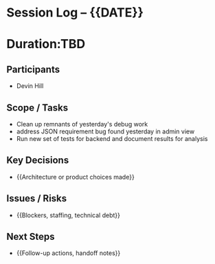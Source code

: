 # Session Log – {{DATE}}

# Duration:TBD

## Participants
- Devin Hill

## Scope / Tasks
- Clean up remnants of yesterday's debug work
- address JSON requirement bug found yesterday in admin view
- Run new set of tests for backend and document results for analysis

## Key Decisions
- {{Architecture or product choices made}}

## Issues / Risks
- {{Blockers, staffing, technical debt}}

## Next Steps
- {{Follow-up actions, handoff notes}}
